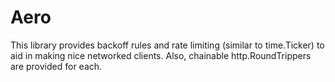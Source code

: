 Aero
==========

This library provides backoff rules and rate limiting (similar to time.Ticker) to aid in making nice networked clients. Also, chainable http.RoundTrippers are provided for each.
